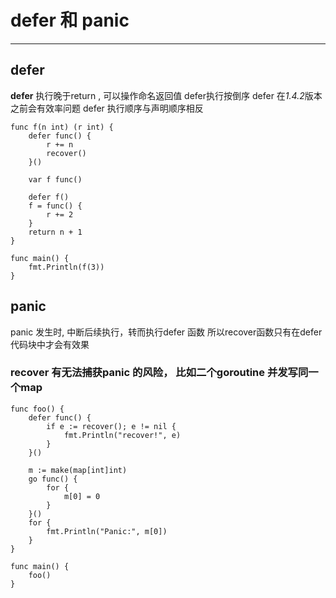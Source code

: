 # defer 和 panic
----

## defer

**defer** 执行晚于return , 可以操作命名返回值
defer执行按倒序
defer 在*1.4.2*版本之前会有效率问题
defer 执行顺序与声明顺序相反
~~~golang
func f(n int) (r int) {
	defer func() {
		r += n
		recover()
	}()

	var f func()

	defer f()
	f = func() {
		r += 2
	}
	return n + 1
}

func main() {
	fmt.Println(f(3))
}
~~~

## panic
panic 发生时, 中断后续执行，转而执行defer 函数
所以recover函数只有在defer代码块中才会有效果

### recover 有无法捕获panic 的风险， 比如二个goroutine 并发写同一个map
~~~golang
func foo() {
	defer func() {
		if e := recover(); e != nil {
			fmt.Println("recover!", e)
		}
	}()

	m := make(map[int]int)
	go func() {
		for {
			m[0] = 0
		}
	}()
	for {
		fmt.Println("Panic:", m[0])
	}
}

func main() {
	foo()
}
~~~